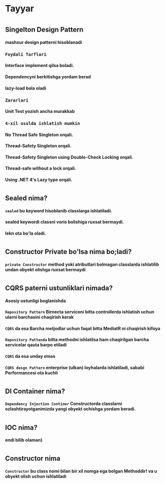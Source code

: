 # Tayyar
# 
#
## Singelton Design Pattern
#### mashxur design patterni hisoblanadi
### `Foydali Tarflari`
#### Interface implement qilsa boladi.
#### Dependencyni berkitishga yordam berad
#### lazy-load bola oladi
### `Zararlari`
#### Unit Test yozish ancha murakkab
### `4-xil usulda ishlatish mumkin`
#### No Thread Safe Singleton orqali.
#### Thread-Safety Singleton orqali.
#### Thread-Safety Singleton using Double-Check Locking orqali.
#### Thread-safe without a lock orqali.
#### Using .NET 4's Lazy<T> type orqali.
#
#
## Sealed nima?
#### `sealed` bu keyword hisoblanib classlarga ishlatiladi.
#### sealed keywordi classni voris bolishiga ruxsat bermaydi.
#### lekn ota bo'la oladi.
#
#
## Constructor Private bo'lsa nima bo;ladi?
#### `private Constructor` method yoki atributlari bolmagan classlarda ishlatilib undan obyekt olishga ruxsat bermaydi
#
#
## CQRS paterni ustunliklari nimada?
#### Asosiy ustunligi boglanishda
#### `Repository Pattern` Birnecta serviceni bitta controllerda ishlatish uchun ularni barchasini chaqirish kerak
#### `CQRS` da esa Barcha metjodlar uchun faqat bitta MediatR ni chaqirish kifoya
#### `Repository Pattenda` bitta methodni ishlatilsa ham chaqirilgan barcha servicelar qauta barpo etiladi
#### `CQRS` da esa unday emas
#### `CQRS desgn Pattern` enterprise (ulkan) loyhalarda ishlatiladi, sababi Performancesi ota kuchli
#
#
## DI Container nima?
#### `Dependency Injection Continer` Constructorda classlarni ozlashtirayotganimizda yangi obyekt ochishga yordam beradi.
#
#
## IOC nima?
#### endi bilib olaman)
#
#
## Constructor nima
#### `Constructor` bu class nomi bilan bir xil nomga ega bolgan Methoddir! va u obyekt olish uchun ishlatiladi